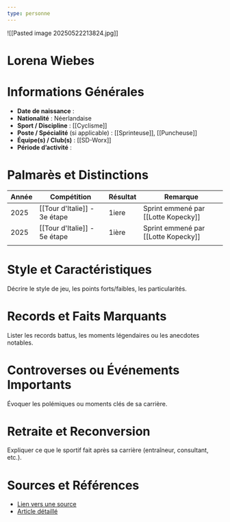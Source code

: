 ```yaml
---
type: personne
---
```

![[Pasted image 20250522213824.jpg]]
# Lorena Wiebes

# Informations Générales
- **Date de naissance** :  
- **Nationalité** :  Néerlandaise
- **Sport / Discipline** :  [[Cyclisme]]
- **Poste / Spécialité** (si applicable) :  [[Sprinteuse]], [[Puncheuse]]
- **Équipe(s) / Club(s)** :  [[SD-Worx]]
- **Période d’activité** :  

# Palmarès et Distinctions
| Année | Compétition                  | Résultat | Remarque                            |
| ----- | ---------------------------- | -------- | ----------------------------------- |
| 2025  | [[Tour d'Italie]] - 3e étape | 1iere    | Sprint emmené par [[Lotte Kopecky]] |
| 2025  | [[Tour d'Italie]] - 5e étape | 1ière    | Sprint emmené par [[Lotte Kopecky]] |
|       |                              |          |                                     |

# Style et Caractéristiques
Décrire le style de jeu, les points forts/faibles, les particularités.

# Records et Faits Marquants
Lister les records battus, les moments légendaires ou les anecdotes notables.

# Controverses ou Événements Importants
Évoquer les polémiques ou moments clés de sa carrière.

# Retraite et Reconversion
Expliquer ce que le sportif fait après sa carrière (entraîneur, consultant, etc.).

# Sources et Références
- [Lien vers une source](#)
- [Article détaillé](#)
